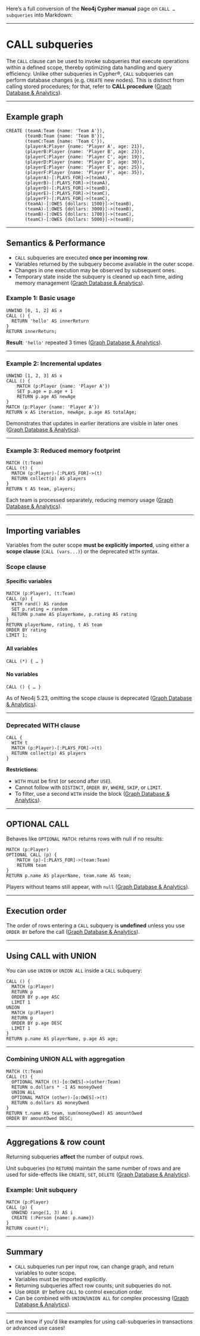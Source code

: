 Here’s a full conversion of the **Neo4j Cypher manual** page on `CALL … subqueries` into Markdown:

---

# CALL subqueries

The `CALL` clause can be used to invoke subqueries that execute operations within a defined scope, thereby optimizing data handling and query efficiency. Unlike other subqueries in Cypher®, `CALL` subqueries can perform database changes (e.g. `CREATE` new nodes).
This is distinct from calling stored procedures; for that, refer to **CALL procedure** ([Graph Database & Analytics][1]).

---

## Example graph

```cypher
CREATE (teamA:Team {name: 'Team A'}),
       (teamB:Team {name: 'Team B'}),
       (teamC:Team {name: 'Team C'}),
       (playerA:Player {name: 'Player A', age: 21}),
       (playerB:Player {name: 'Player B', age: 23}),
       (playerC:Player {name: 'Player C', age: 19}),
       (playerD:Player {name: 'Player D', age: 30}),
       (playerE:Player {name: 'Player E', age: 25}),
       (playerF:Player {name: 'Player F', age: 35}),
       (playerA)-[:PLAYS_FOR]->(teamA),
       (playerB)-[:PLAYS_FOR]->(teamA),
       (playerD)-[:PLAYS_FOR]->(teamB),
       (playerE)-[:PLAYS_FOR]->(teamC),
       (playerF)-[:PLAYS_FOR]->(teamC),
       (teamA)-[:OWES {dollars: 1500}]->(teamB),
       (teamA)-[:OWES {dollars: 3000}]->(teamB),
       (teamB)-[:OWES {dollars: 1700}]->(teamC),
       (teamC)-[:OWES {dollars: 5000}]->(teamB);
```

---

## Semantics & Performance

* `CALL` subqueries are executed **once per incoming row**.
* Variables returned by the subquery become available in the outer scope.
* Changes in one execution may be observed by subsequent ones.
* Temporary state inside the subquery is cleaned up each time, aiding memory management ([Graph Database & Analytics][1]).

### Example 1: Basic usage

```cypher
UNWIND [0, 1, 2] AS x
CALL () {
  RETURN 'hello' AS innerReturn
}
RETURN innerReturn;
```

**Result**: `'hello'` repeated 3 times ([Graph Database & Analytics][1]).

---

### Example 2: Incremental updates

```cypher
UNWIND [1, 2, 3] AS x
CALL () {
    MATCH (p:Player {name: 'Player A'})
    SET p.age = p.age + 1
    RETURN p.age AS newAge
}
MATCH (p:Player {name: 'Player A'})
RETURN x AS iteration, newAge, p.age AS totalAge;
```

Demonstrates that updates in earlier iterations are visible in later ones ([Graph Database & Analytics][1]).

---

### Example 3: Reduced memory footprint

```cypher
MATCH (t:Team)
CALL (t) {
  MATCH (p:Player)-[:PLAYS_FOR]->(t)
  RETURN collect(p) AS players
}
RETURN t AS team, players;
```

Each team is processed separately, reducing memory usage ([Graph Database & Analytics][1]).

---

## Importing variables

Variables from the outer scope **must be explicitly imported**, using either a **scope clause** (`CALL (vars...)`) or the deprecated `WITH` syntax.

### Scope clause

#### Specific variables

```cypher
MATCH (p:Player), (t:Team)
CALL (p) {
  WITH rand() AS random
  SET p.rating = random
  RETURN p.name AS playerName, p.rating AS rating
}
RETURN playerName, rating, t AS team
ORDER BY rating
LIMIT 1;
```

#### All variables

```cypher
CALL (*) { … }
```

#### No variables

```cypher
CALL () { … }
```

As of Neo4j 5.23, omitting the scope clause is deprecated ([Graph Database & Analytics][1]).

---

### Deprecated WITH clause

```cypher
CALL {
  WITH t
  MATCH (p:Player)-[:PLAYS_FOR]->(t)
  RETURN collect(p) AS players
}
```

**Restrictions**:

* `WITH` must be first (or second after `USE`).
* Cannot follow with `DISTINCT`, `ORDER BY`, `WHERE`, `SKIP`, or `LIMIT`.
* To filter, use a second `WITH` inside the block ([Graph Database & Analytics][1]).

---

## OPTIONAL CALL

Behaves like `OPTIONAL MATCH`: returns rows with null if no results:

```cypher
MATCH (p:Player)
OPTIONAL CALL (p) {
    MATCH (p)-[:PLAYS_FOR]->(team:Team)
    RETURN team
}
RETURN p.name AS playerName, team.name AS team;
```

Players without teams still appear, with `null` ([Graph Database & Analytics][1]).

---

## Execution order

The order of rows entering a `CALL` subquery is **undefined** unless you use `ORDER BY` before the call ([Graph Database & Analytics][1]).

---

## Using CALL with UNION

You can use `UNION` or `UNION ALL` inside a `CALL` subquery:

```cypher
CALL () {
  MATCH (p:Player)
  RETURN p
  ORDER BY p.age ASC
  LIMIT 1
UNION
  MATCH (p:Player)
  RETURN p
  ORDER BY p.age DESC
  LIMIT 1
}
RETURN p.name AS playerName, p.age AS age;
```

---

### Combining UNION ALL with aggregation

```cypher
MATCH (t:Team)
CALL (t) {
  OPTIONAL MATCH (t)-[o:OWES]->(other:Team)
  RETURN o.dollars * -1 AS moneyOwed
  UNION ALL
  OPTIONAL MATCH (other)-[o:OWES]->(t)
  RETURN o.dollars AS moneyOwed
}
RETURN t.name AS team, sum(moneyOwed) AS amountOwed
ORDER BY amountOwed DESC;
```

---

## Aggregations & row count

Returning subqueries **affect** the number of output rows.

Unit subqueries (no `RETURN`) maintain the same number of rows and are used for side-effects like `CREATE`, `SET`, `DELETE` ([Graph Database & Analytics][1]).

### Example: Unit subquery

```cypher
MATCH (p:Player)
CALL (p) {
  UNWIND range(1, 3) AS i
  CREATE (:Person {name: p.name})
}
RETURN count(*);
```

---

## Summary

* `CALL` subqueries run per input row, can change graph, and return variables to outer scope.
* Variables must be imported explicitly.
* Returning subqueries affect row counts; unit subqueries do not.
* Use `ORDER BY` before `CALL` to control execution order.
* Can be combined with `UNION`/`UNION ALL` for complex processing ([Graph Database & Analytics][1]).

---

Let me know if you'd like examples for using call-subqueries in transactions or advanced use cases!

[1]: https://neo4j.com/docs/cypher-manual/current/subqueries/call-subquery/?utm_source=chatgpt.com "CALL subqueries - Cypher Manual - Neo4j"
